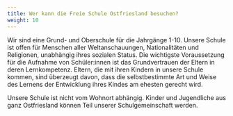 ```yaml
---
title: Wer kann die Freie Schule Ostfriesland besuchen?
weight: 10
---
```

Wir sind eine Grund- und Oberschule für die Jahrgänge 1-10. Unsere Schule ist offen für Menschen aller Weltanschauungen, Nationalitäten und Religionen, unabhängig ihres sozialen Status. Die wichtigste Voraussetzung für die Aufnahme von Schüler:innen ist das Grundvertrauen der Eltern in deren Lernkompetenz. Eltern, die mit ihren Kindern in unsere Schule kommen, sind überzeugt davon, dass die selbstbestimmte Art und Weise des Lernens der Entwicklung ihres Kindes am ehesten gerecht wird.

Unsere Schule ist nicht vom Wohnort abhängig. Kinder und Jugendliche aus ganz Ostfriesland können Teil unserer Schulgemeinschaft werden.